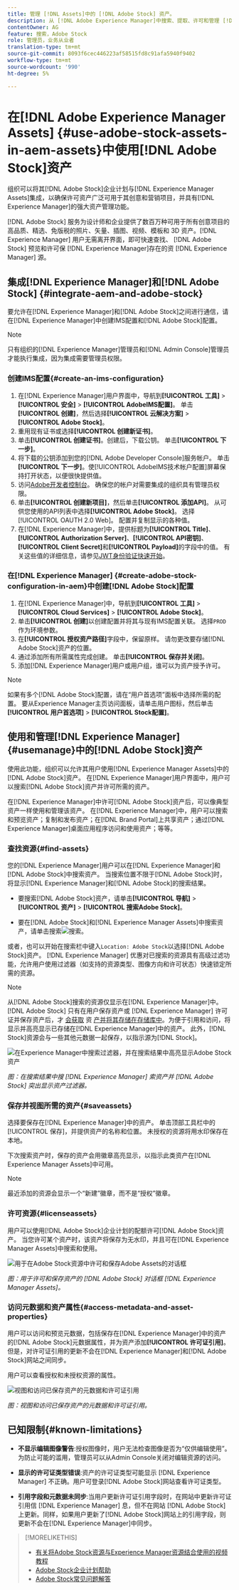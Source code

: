 ```yaml
---
title: 管理 [!DNL Assets]中的 [!DNL Adobe Stock] 资产。
description: 从 [!DNL Adobe Experience Manager]中搜索、提取、许可和管理 [!DNL Adobe Stock] 资产。 将授权资产用作任何其他数字资产。
contentOwner: AG
feature: 搜索，Adobe Stock
role: 管理员，业务从业者
translation-type: tm+mt
source-git-commit: 8093f6cec446223af58515fd8c91afa5940f9402
workflow-type: tm+mt
source-wordcount: '990'
ht-degree: 5%

---
```



# 在[!DNL Adobe Experience Manager Assets] {#use-adobe-stock-assets-in-aem-assets}中使用[!DNL Adobe Stock]资产

组织可以将其[!DNL Adobe Stock]企业计划与[!DNL Experience Manager Assets]集成，以确保许可资产广泛可用于其创意和营销项目，并具有[!DNL Experience Manager]的强大资产管理功能。

[!DNL Adobe Stock] 服务为设计师和企业提供了数百万种可用于所有创意项目的高品质、精选、免版税的照片、矢量、插图、视频、模板和 3D 资产。[!DNL Experience Manager] 用户无需离开界面，即可快速查找、 [!DNL Adobe Stock] 预览和许可保 [!DNL Experience Manager]存在的资 [!DNL Experience Manager] 源。

## 集成[!DNL Experience Manager]和[!DNL Adobe Stock] {#integrate-aem-and-adobe-stock}

要允许在[!DNL Experience Manager]和[!DNL Adobe Stock]之间进行通信，请在[!DNL Experience Manager]中创建IMS配置和[!DNL Adobe Stock]配置。

>[!NOTE]
>
>只有组织的[!DNL Experience Manager]管理员和[!DNL Admin Console]管理员才能执行集成，因为集成需要管理员权限。

### 创建IMS配置{#create-an-ims-configuration}

1. 在[!DNL Experience Manager]用户界面中，导航到&#x200B;**[!UICONTROL 工具]** > **[!UICONTROL 安全]** > **[!UICONTROL AdobeIMS配置]**。 单击&#x200B;**[!UICONTROL 创建]**，然后选择&#x200B;**[!UICONTROL 云解决方案]** > **[!UICONTROL Adobe Stock]**。
1. 重用现有证书或选择&#x200B;**[!UICONTROL 创建新证书]**。
1. 单击&#x200B;**[!UICONTROL 创建证书]**。创建后，下载公钥。 单击&#x200B;**[!UICONTROL 下一步]**。
1. 将下载的公钥添加到您的[!DNL Adobe Developer Console]服务帐户。 单击&#x200B;**[!UICONTROL 下一步]**。使[!UICONTROL AdobeIMS技术帐户配置]屏幕保持打开状态，以便很快提供值。
1. 访问[Adobe开发者控制台](https://console.adobe.io)。 确保您的帐户对需要集成的组织具有管理员权限。
1. 单击&#x200B;**[!UICONTROL 创建新项目]**，然后单击&#x200B;**[!UICONTROL 添加API]**。 从可供您使用的API列表中选择&#x200B;**[!UICONTROL Adobe Stock]**。 选择[!UICONTROL OAUTH 2.0 Web]。 配置并复制显示的各种值。
1. 在[!DNL Experience Manager]中，提供标题为&#x200B;**[!UICONTROL Title]**、**[!UICONTROL Authorization Server]**、**[!UICONTROL API密钥]**、**[!UICONTROL Client Secret]**&#x200B;和&#x200B;**[!UICONTROL Payload]**&#x200B;的字段中的值。 有关这些值的详细信息，请参见[JWT身份验证快速开始](https://www.adobe.io/authentication/auth-methods.html#!AdobeDocs/adobeio-auth/master/JWT/JWT.md)。

<!-- TBD: Update the URL to update the terminology when AIO team updates their documentation URL. Logged issue github.com/AdobeDocs/adobeio-auth/issues/63.
-->

### 在[!DNL Experience Manager] {#create-adobe-stock-configuration-in-aem}中创建[!DNL Adobe Stock]配置

1. 在[!DNL Experience Manager]中，导航到&#x200B;**[!UICONTROL 工具]** > **[!UICONTROL Cloud Services]** > **[!UICONTROL Adobe Stock]**。
1. 单击&#x200B;**[!UICONTROL 创建]**&#x200B;以创建配置并将其与现有IMS配置关联。 选择`PROD`作为环境参数。
1. 在&#x200B;**[!UICONTROL 授权资产路径]**&#x200B;字段中，保留原样。 请勿更改要存储[!DNL Adobe Stock]资产的位置。
1. 通过添加所有所需属性完成创建。 单击&#x200B;**[!UICONTROL 保存并关闭]**。
1. 添加[!DNL Experience Manager]用户或用户组，谁可以为资产授予许可。

>[!NOTE]
>
>如果有多个[!DNL Adobe Stock]配置，请在“用户首选项”面板中选择所需的配置。 要从Experience Manager主页访问面板，请单击用户图标，然后单击&#x200B;**[!UICONTROL 用户首选项]** > **[!UICONTROL Stock配置]**。

## 使用和管理[!DNL Experience Manager] {#usemanage}中的[!DNL Adobe Stock]资产

使用此功能，组织可以允许其用户使用[!DNL Experience Manager Assets]中的[!DNL Adobe Stock]资产。 在[!DNL Experience Manager]用户界面中，用户可以搜索[!DNL Adobe Stock]资产并许可所需的资产。

在[!DNL Experience Manager]中许可[!DNL Adobe Stock]资产后，可以像典型资产一样使用和管理该资产。 在[!DNL Experience Manager]中，用户可以搜索和预览资产；复制和发布资产；在[!DNL Brand Portal]上共享资产；通过[!DNL Experience Manager]桌面应用程序访问和使用资产；等等。

<!--  ![Search for Adobe Stock assets and filter results from your Adobe Experience Manager workspace](assets/adobe-stock-search-results-workspace.png)

*Figure: Search for [!DNL Adobe Stock] assets and filter results from your [!DNL Experience Manager] interface.*

**A.** Search assets similar to the assets whose [!DNL Adobe Stock] ID is provided. **B.** Search assets that match your selection of shape or orientation. **C.** Search for one of more supported asset types **D.** Open or collapse the filters pane **E.** License and save the selected asset in [!DNL Experience Manager] **F.** Save the asset in [!DNL Experience Manager] with watermark **G.** Explore assets on [!DNL Adobe Stock] website that are similar to the selected asset **H.** View the selected assets on [!DNL Adobe Stock] website **I.** Number of selected assets from the search results **J.** Switch between Card view and List view -->

### 查找资源{#find-assets}

您的[!DNL Experience Manager]用户可以在[!DNL Experience Manager]和[!DNL Adobe Stock]中搜索资产。 当搜索位置不限于[!DNL Adobe Stock]时，将显示[!DNL Experience Manager]和[!DNL Adobe Stock]的搜索结果。

* 要搜索[!DNL Adobe Stock]资产，请单击&#x200B;**[!UICONTROL 导航]** > **[!UICONTROL 资产]** > **[!UICONTROL 搜索Adobe Stock]**。

* 要在[!DNL Adobe Stock]和[!DNL Experience Manager Assets]中搜索资产，请单击搜索![搜索](assets/do-not-localize/search_icon.png)。

或者，也可以开始在搜索栏中键入`Location: Adobe Stock`以选择[!DNL Adobe Stock]资产。 [!DNL Experience Manager] 优惠对已搜索的资源具有高级过滤功能，允许用户使用过滤器（如支持的资源类型、图像方向和许可状态）快速锁定所需的资源。

>[!NOTE]
>
>从[!DNL Adobe Stock]搜索的资源仅显示在[!DNL Experience Manager]中。 [!DNL Adobe Stock] 只有在用户保存资产或 [!DNL Experience Manager] 许可证并保存资产后，才 [会获取](/help/assets/aem-assets-adobe-stock.md#saveassets) 资 [产并将其存储在存储库中](/help/assets/aem-assets-adobe-stock.md#licenseassets)。为便于引用和访问，将显示并高亮显示已存储在[!DNL Experience Manager]中的资产。 此外，[!DNL Stock]资源会与一些其他元数据一起保存，以指示源为[!DNL Stock]。

![在Experience Manager中搜索过滤器，并在搜索结果中高亮显示Adobe Stock资产](assets/aem-search-filters2.jpg)

*图：在搜索结果中搜 [!DNL Experience Manager] 索资产并 [!DNL Adobe Stock] 突出显示资产过滤器。*

### 保存并视图所需的资产{#saveassets}

选择要保存在[!DNL Experience Manager]中的资产。 单击顶部工具栏中的[!UICONTROL 保存]，并提供资产的名称和位置。 未授权的资源将用水印保存在本地。

下次搜索资产时，保存的资产会用徽章高亮显示，以指示此类资产在[!DNL Experience Manager Assets]中可用。

>[!NOTE]
>
>最近添加的资源会显示一个“新建”徽章，而不是“授权”徽章。

### 许可资源{#licenseassets}

用户可以使用[!DNL Adobe Stock]企业计划的配额许可[!DNL Adobe Stock]资产。 当您许可某个资产时，该资产将保存为无水印，并且可在[!DNL Experience Manager Assets]中搜索和使用。

![用于在Adobe Stock资源中许可和保存Adobe Assets的对话框](assets/aem-stock_licenseandsave.jpg)

*图：用于许可和保存资产的 [!DNL Adobe Stock] 对话框 [!DNL Experience Manager Assets]。*

### 访问元数据和资产属性{#access-metadata-and-asset-properties}

用户可以访问和预览元数据，包括保存在[!DNL Experience Manager]中的资产的[!DNL Adobe Stock]元数据属性，并为资产添加&#x200B;**[!UICONTROL 许可证引用]**。 但是，对许可证引用的更新不会在[!DNL Experience Manager]和[!DNL Adobe Stock]网站之间同步。

用户可以查看授权和未授权资源的属性。

![视图和访问已保存资产的元数据和许可证引用](assets/metadata_properties.jpg)

*图：视图和访问已保存资产的元数据和许可证引用。*

## 已知限制{#known-limitations}

* **不显示编辑图像警告**:授权图像时，用户无法检查图像是否为“仅供编辑使用”。为防止可能的滥用，管理员可以从Admin Console关闭对编辑资源的访问。

* **显示的许可证类型错误**:资产的许可证类型可能显示 [!DNL Experience Manager] 不正确。用户可登录[!DNL Adobe Stock]网站查看许可证类型。

* **引用字段和元数据未同步**:当用户更新许可证引用字段时，在网站中更新许可证引用信 [!DNL Experience Manager] 息，但不在网站 [!DNL Adobe Stock] 上更新。同样，如果用户更新了[!DNL Adobe Stock]网站上的引用字段，则更新不会在[!DNL Experience Manager]中同步。

>[!MORELIKETHIS]
>
>* [有关将Adobe Stock资源与Experience Manager资源结合使用的视频教程](https://experienceleague.adobe.com/docs/experience-manager-learn/assets/creative-workflows/adobe-stock.html)
>* [Adobe Stock企业计划帮助](https://helpx.adobe.com/enterprise/using/adobe-stock-enterprise.html)
>* [Adobe Stock常见问题解答](https://helpx.adobe.com/stock/faq.html)

